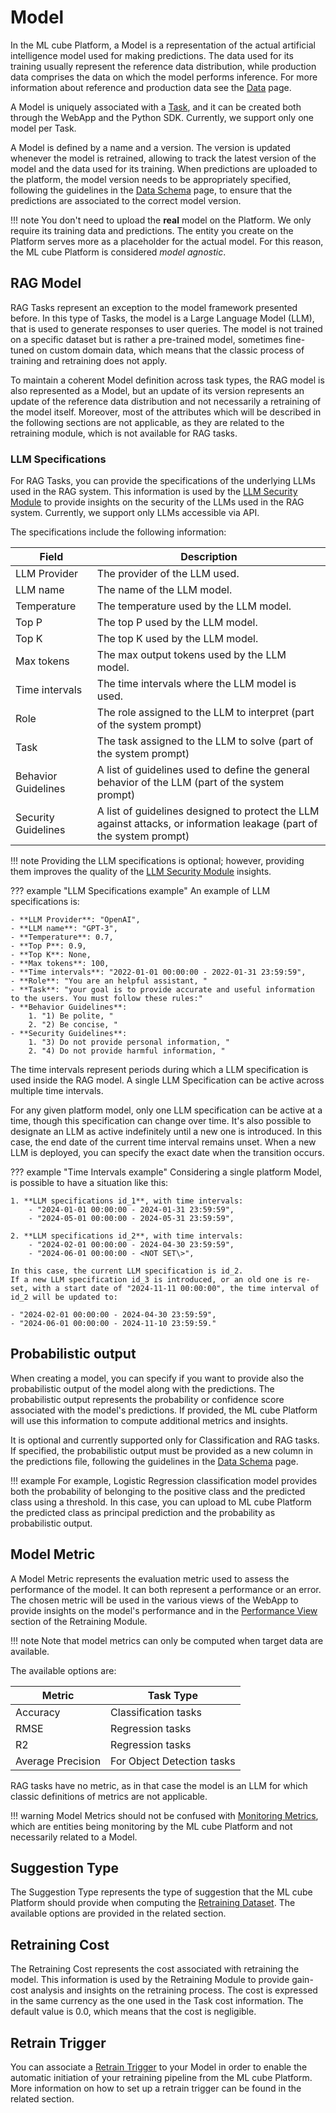 # Model

In the ML cube Platform, a Model is a representation of the actual artificial intelligence model used for making predictions. The data used
for its training usually represent the reference data distribution, while production data comprises the data on which the model 
performs inference.
For more information about reference and production data see the [Data] page.

A Model is uniquely associated with a [Task], and it can be created both through the WebApp and the Python SDK. 
Currently, we support only one model per Task.

A Model is defined by a name and a version. The version is updated whenever the model is retrained, allowing to 
track the latest version of the model and the data used for its training. When predictions are uploaded to the platform,
the model version needs to be appropriately specified, following the guidelines in the [Data Schema] page, to ensure that the
predictions are associated to the correct model version.

!!! note
    You don't need to upload the **real** model on the Platform. We only require its training data and predictions.
    The entity you create on the Platform serves more as a placeholder for the actual model. For this reason,
    the ML cube Platform is considered *model agnostic*.


## RAG Model

RAG Tasks represent an exception to the model framework presented before. In this type of Tasks, the model
is a Large Language Model (LLM), that is used to generate responses to user queries. The model is not trained on a specific dataset
but is rather a pre-trained model, sometimes fine-tuned on custom domain data, which means that the classic process of training and
retraining does not apply. 

To maintain a coherent Model definition across task types, the RAG model is also represented as a Model, 
but an update of its version represents an update of the reference data distribution and not necessarily
a retraining of the model itself. Moreover, most of the attributes which will be described in the following sections
are not applicable, as they are related to the retraining module, which is not available for RAG tasks.

### LLM Specifications

For RAG Tasks, you can provide the specifications of the underlying LLMs used in the RAG system. 
This information is used by the [LLM Security Module](modules/llm_security.md) to provide insights on the security of the LLMs 
used in the RAG system. Currently, we support only LLMs accessible via API.

The specifications include the following information:

| Field               | Description                                                                                                           |
|---------------------|-----------------------------------------------------------------------------------------------------------------------|
| LLM Provider        | The provider of the LLM used.                                                                                         |
| LLM name            | The name of the LLM model.                                                                                            |
| Temperature         | The temperature used by the LLM model.                                                                                |
| Top P               | The top P used by the LLM model.                                                                                      |
| Top K               | The top K used by the LLM model.                                                                                      |
| Max tokens          | The max output tokens used by the LLM model.                                                                          |
| Time intervals      | The time intervals where the LLM model is used.                                                                       |
| Role                | The role assigned to the LLM to interpret (part of the system prompt)                                                 |
| Task                | The task assigned to the LLM to solve (part of the system prompt)                                                     |
| Behavior Guidelines | A list of guidelines used to define the general behavior of the LLM   (part of the system prompt)                     |
| Security Guidelines | A list of guidelines designed to protect the LLM against attacks, or information leakage  (part of the system prompt) |

!!! note
    Providing the LLM specifications is optional; however, providing them improves the quality of the [LLM Security Module](modules/llm_security.md) insights.

??? example "LLM Specifications example"
    An example of LLM specifications is:

    - **LLM Provider**: "OpenAI",
    - **LLM name**: "GPT-3",
    - **Temperature**: 0.7,
    - **Top P**: 0.9,
    - **Top K**: None,
    - **Max tokens**: 100,
    - **Time intervals**: "2022-01-01 00:00:00 - 2022-01-31 23:59:59",
    - **Role**: "You are an helpful assistant, "
    - **Task**: "your goal is to provide accurate and useful information to the users. You must follow these rules:"
    - **Behavior Guidelines**: 
        1. "1) Be polite, " 
        2. "2) Be concise, "
    - **Security Guidelines**: 
        1. "3) Do not provide personal information, "
        2. "4) Do not provide harmful information, "

The time intervals represent periods during which a LLM specification is used inside the RAG model. A single LLM Specification can be active across multiple time intervals. 

For any given platform model, only one LLM specification can be active at a time, though this specification can change over time.
It's also possible to designate an LLM as active indefinitely until a new one is introduced. In this case, the end date of the current time interval remains unset. When a new LLM is deployed, you can specify the exact date when the transition occurs.

??? example "Time Intervals example"
    Considering a single platform Model, is possible to have a situation like this:

    1. **LLM specifications id_1**, with time intervals:
        - "2024-01-01 00:00:00 - 2024-01-31 23:59:59",
        - "2024-05-01 00:00:00 - 2024-05-31 23:59:59",

    2. **LLM specifications id_2**, with time intervals:
        - "2024-02-01 00:00:00 - 2024-04-30 23:59:59",
        - "2024-06-01 00:00:00 - <NOT SET\>",

    In this case, the current LLM specification is id_2. 
    If a new LLM specification id_3 is introduced, or an old one is re-set, with a start date of "2024-11-11 00:00:00", the time interval of id_2 will be updated to:
    
    - "2024-02-01 00:00:00 - 2024-04-30 23:59:59", 
    - "2024-06-01 00:00:00 - 2024-11-10 23:59:59."

## Probabilistic output

When creating a model, you can specify if you want to provide also the probabilistic output of the model along with the predictions. 
The probabilistic output represents the probability or confidence score associated with the model's predictions. If provided, 
the ML cube Platform will use this information to compute additional metrics and insights.

It is optional and currently supported only for Classification and RAG tasks. If specified, the probabilistic output must be provided 
as a new column in the predictions file, following the guidelines in the [Data Schema] page.

!!! example
    For example, Logistic Regression classification model provides both the probability of belonging to the positive class and the predicted class using a threshold.
    In this case, you can upload to ML cube Platform the predicted class as principal prediction and the probability as probabilistic output.

## Model Metric

A Model Metric represents the evaluation metric used to assess the performance of the model. 
It can both represent a performance or an error. The chosen metric will be used in the various views of the WebApp to
provide insights on the model's performance and in the [Performance View](modules/retraining.md#performance-view) section
of the Retraining Module.

!!! note
    Note that model metrics can only be computed when target data are available.

The available options are:

| Metric            | Task Type                  |
|-------------------|----------------------------|
| Accuracy          | Classification tasks       |
| RMSE              | Regression tasks           |
| R2                | Regression tasks           |
| Average Precision | For Object Detection tasks |

RAG tasks have no metric, as in that case the model is an LLM for which classic definitions of metrics are not applicable.

!!! warning
    Model Metrics should not be confused with [Monitoring Metrics](monitoring/index.md#monitoring-metrics), which are
    entities being monitoring by the ML cube Platform and not necessarily related to a Model.

## Suggestion Type

The Suggestion Type represents the type of suggestion that the ML cube Platform should provide when computing the 
[Retraining Dataset](modules/retraining.md#retraining-dataset). The available options are provided in the related section.


## Retraining Cost

The Retraining Cost represents the cost associated with retraining the model. This information is used by the Retraining Module
to provide gain-cost analysis and insights on the retraining process. The cost is expressed in the same currency as the one used
in the Task cost information. The default value is 0.0, which means that the cost is negligible.

## Retrain Trigger

You can associate a [Retrain Trigger] to your Model in order to enable the automatic initiation of your retraining pipeline 
from the ML cube Platform. More information on how to set up a retrain trigger can be found in the related section.


[Task]: task.md
[Data Schema]: data_schema.md#subrole
[Retrain Trigger]: integrations/retrain_trigger.md
[Data]: data.md
